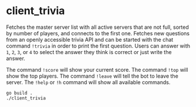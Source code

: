# client_trivia

Fetches the master server list with all active servers that are not full, sorted by number of players, and connects to the first one.
Fetches new questions from an openly accessible trivia API and can be started with the chat command `!trivia` in order to print the first question.
Users can answer with `1`, `2`, `3`, or `4` to select the answer they think is correct or just write the answer.

The command `!score` will show your current score.
The command `!top` will show the top players.
The command `!leave` will tell the bot to leave the server.
The `!help` or `!h` command will show all available commands.

```shell
go build .
./client_trivia
```


